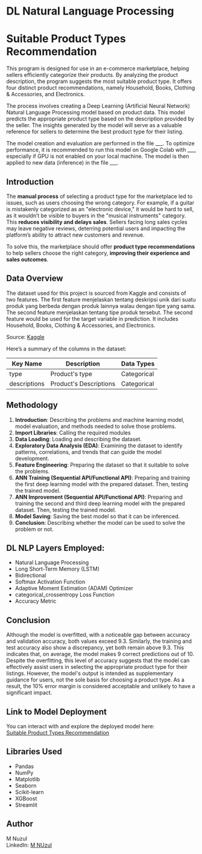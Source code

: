 # **DL Natural Language Processing**
# **Suitable Product Types Recommendation**

This program is designed for use in an e-commerce marketplace, helping sellers efficiently categorize their products. By analyzing the product description, the program suggests the most suitable product type. It offers four distinct product recommendations, namely Household, Books, Clothing & Accessories, and Electronics.

The process involves creating a Deep Learning (Artificial Neural Network) Natural Language Processing model based on product data. This model predicts the appropriate product type based on the description provided by the seller. The insights generated by the model will serve as a valuable reference for sellers to determine the best product type for their listing.

The model creation and evaluation are performed in the file ___. To optimize performance, it is recommended to run this model on Google Colab with ___, especially if GPU is not enabled on your local machine. The model is then applied to new data (inference) in the file ___.


## **Introduction**

The **manual process** of selecting a product type for the marketplace led to issues, such as users choosing the wrong category. For example, if a guitar is mistakenly categorized as an "electronic device," it would be hard to sell, as it wouldn’t be visible to buyers in the "musical instruments" category. This **reduces visibility and delays sales**. Sellers facing long sales cycles may leave negative reviews, deterring potential users and impacting the platform’s ability to attract new customers and revenue.

To solve this, the marketplace should offer **product type recommendations** to help sellers choose the right category, **improving their experience and sales outcomes**.


## **Data Overview**

The dataset used for this project is sourced from Kaggle and consists of two features. The first feature menjelaskan tentang deskripsi unik dari suatu produk yang berbeda dengan produk lainnya walau dengan tipe yang sama. The second feature menjelaskan tentang tipe produk tersebut. The second feature would be used for the target variable in prediction. It includes Household, Books, Clothing & Accessories, and Electronics.

Source: [Kaggle](https://www.kaggle.com/datasets/saurabhshahane/ecommerce-text-classification?select=ecommerceDataset.csv)

Here’s a summary of the columns in the dataset:

|   Key Name   |      Description       |  Data Types |
|--------------|------------------------|-------------|
| type         | Product's type         | Categorical |
| descriptions | Product's Descriptions | Categorical |


## **Methodology**

1.	**Introduction**: Describing the problems and machine learning model, model evaluation, and methods needed to solve those problems.
2.	**Import Libraries**: Calling the required modules
3.	**Data Loading**: Loading and describing the dataset.
4.	**Exploratory Data Analysis (EDA)**: Examining the dataset to identify patterns, correlations, and trends that can guide the model development.
5.	**Feature Engineering**: Preparing the dataset so that it suitable to solve the problems.
6.	**ANN Training (Sequential API/Functional API)**: Preparing and training the first deep learning model with the prepared dataset. Then, testing the trained model.
7.	**ANN Improvement (Sequential API/Functional API)**: Preparing and training the second and third deep learning model with the prepared dataset. Then, testing the trained model.
8.	**Model Saving**: Saving the best model so that it can be inferenced.
9.	**Conclusion**: Describing whether the model can be used to solve the problem or not.



## **DL NLP Layers Employed:**

- Natural Language Processing
- Long Short-Term Memory (LSTM)
- Bidirectional
- Softmax Activation Function
- Adaptive Moment Estimation (ADAM) Optimizer
- categorical_crossentropy Loss Function
- Accuracy Metric


## **Conclusion**

Although the model is overfitted, with a noticeable gap between accuracy and validation accuracy, both values exceed 9.3. Similarly, the training and test accuracy also show a discrepancy, yet both remain above 9.3. This indicates that, on average, the model makes 9 correct predictions out of 10. Despite the overfitting, this level of accuracy suggests that the model can effectively assist users in selecting the appropriate product type for their listings. However, the model's output is intended as supplementary guidance for users, not the sole basis for choosing a product type. As a result, the 10% error margin is considered acceptable and unlikely to have a significant impact.


## **Link to Model Deployment**

You can interact with and explore the deployed model here:  
[Suitable Product Types Recommendation](https://huggingface.co/spaces/mnuzulbandung/aaaa)

## **Libraries Used**

- Pandas
- NumPy
- Matplotlib
- Seaborn
- Scikit-learn
- XGBoost
- Streamlit

## **Author**

M Nuzul  
LinkedIn: [M NUzul](https://www.linkedin.com/in/m-nuzul/)
